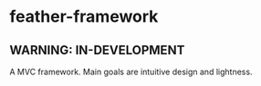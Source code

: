 # feather-framework

## WARNING: IN-DEVELOPMENT
A MVC framework. Main goals are intuitive design and lightness.
